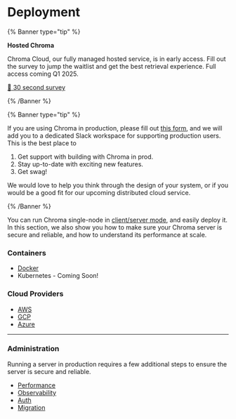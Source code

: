 # Deployment

{% Banner type="tip" %}

**Hosted Chroma**

Chroma Cloud, our fully managed hosted service, is in early access. Fill out the survey to jump the waitlist and get the best retrieval experience. Full access coming Q1 2025.

[📝 30 second survey](https://airtable.com/shrOAiDUtS2ILy5vZ)

{% /Banner %}

{% Banner type="tip" %}

If you are using Chroma in production, please fill out [this form](https://airtable.com/appqd02UuQXCK5AuY/pagr1D0NFQoNpUpNZ/form), and we will add you to a dedicated Slack workspace for supporting production users.
This is the best place to

1. Get support with building with Chroma in prod.
2. Stay up-to-date with exciting new features.
3. Get swag!

We would love to help you think through the design of your system, or if you would be a good fit for our upcoming distributed cloud service.

{% /Banner %}

You can run Chroma single-node in [client/server mode](./chroma-server/client-server-mode), and easily deploy it. In this section, we also show you how to make sure your Chroma server is secure and reliable, and how to understand its performance at scale.


### Containers
* [Docker](./containers/docker)
* Kubernetes - Coming Soon!

### Cloud Providers

* [AWS](./cloud-providers/aws)
* [GCP](./cloud-providers/gcp)
* [Azure](./cloud-providers/gcp)

***

### Administration

Running a server in production requires a few additional steps to ensure the server is secure and reliable.

* [Performance](./administration/performance)
* [Observability](./administration/observability)
* [Auth](./administration/auth)
* [Migration](./administration/migration)

